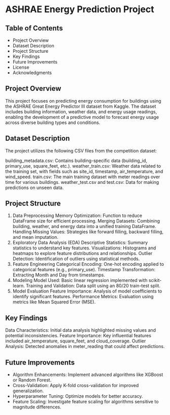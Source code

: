 # ASHRAE Energy Prediction Project


## Table of Contents


 - Project Overview
 - Dataset Description
 - Project Structure
 - Key Findings 
 - Future Improvements 
 - License 
 - Acknowledgments 

## Project Overview

This project focuses on predicting energy consumption for buildings using the ASHRAE Great Energy Predictor III dataset from Kaggle. 
The dataset includes building information, weather data, and energy usage readings, enabling the development 
of a predictive model to forecast energy usage across diverse building types and conditions.


## Dataset Description

The project utilizes the following CSV files from the competition dataset:

building_metadata.csv: Contains building-specific data (building_id, primary_use, square_feet, etc.).
weather_train.csv: Weather data related to the training set, with fields such as site_id, timestamp, air_temperature, and wind_speed.
train.csv: The main training dataset with meter readings over time for various buildings.
weather_test.csv and test.csv: Data for making predictions on unseen data.

## Project Structure

1. Data Preprocessing
Memory Optimization: Function to reduce DataFrame size for efficient processing.
Merging Datasets: Combining building, weather, and energy data into a unified training DataFrame.
Handling Missing Values: Strategies like forward filling, backward filling, and mean imputation.
2. Exploratory Data Analysis (EDA)
Descriptive Statistics: Summary statistics to understand key features.
Visualizations: Histograms and heatmaps to explore feature distributions and relationships.
Outlier Detection: Identification of outliers using statistical methods.
3. Feature Engineering
Categorical Encoding: One-hot encoding applied to categorical features (e.g., primary_use).
Timestamp Transformation: Extracting Month and Day from timestamps.
4. Modeling
Model Used: Basic linear regression implemented with scikit-learn.
Training and Validation: Data split using an 80/20 train-test split.
5. Model Evaluation
Feature Importance: Analysis of model coefficients to identify significant features.
Performance Metrics: Evaluation using metrics like Mean Squared Error (MSE).

## Key Findings

Data Characteristics: Initial data analysis highlighted missing values and potential inconsistencies.
Feature Importance: Key influential features included air_temperature, square_feet, and cloud_coverage.
Outlier Analysis: Detected anomalies in meter_reading that could affect predictions.

## Future Improvements

- Algorithm Enhancements: Implement advanced algorithms like XGBoost or Random Forest.
- Cross-Validation: Apply K-fold cross-validation for improved generalization.
- Hyperparameter Tuning: Optimize models for better accuracy.
- Feature Scaling: Investigate feature scaling for algorithms sensitive to magnitude differences.


